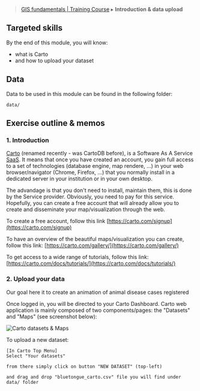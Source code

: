 
> [GIS fundamentals | Training Course](agenda.md) ▸ **Introduction & data upload**

## Targeted skills
By the end of this module, you will know:
* what is Carto 
* and how to upload your dataset

## Data
Data to be used in this module can be found in the following folder:

```
data/
```
## Exercise outline & memos


### 1. Introduction

[Carto](https://carto.com/) (renamed recently - was CartoDB before), is a Software As A Service [SaaS](https://en.wikipedia.org/wiki/Software_as_a_service). It means that once you have created an account, you gain full access to a set of technologies (database engine, map rendere, ...) in your web browser/navigator (Chrome, Firefox, ...) that you normally install in a dedicated server in your institution or in your own desktop. 

The advandage is that you don't need to install, maintain them, this is done by the Service provider. Obviously, you need to pay for this service. Hopefully, you can create a free account that will already allow you to create and disseminate your map/visualization through the web. 

To create a free account, follow this link [https://carto.com/signup](https://carto.com/signup)

To have an overview of the beautiful maps/visualization you can create, follow this link: [https://carto.com/gallery/](https://carto.com/gallery/)

To get access to a wide range of tutorials, follow this link: [https://carto.com/docs/tutorials/](https://carto.com/docs/tutorials/)

### 2. Upload your data
Our goal here it to create an animation of animal disease cases registered 

Once logged in, you will be directed to your Carto Dashboard. Carto web application is mainly composed of two components/pages: the "Datasets" and "Maps" (see screenshot below):

![Carto datasets & Maps](carto-datasets-maps.png)

To upload a new dataset:

```
[In Carto Top Menu]
Select "Your datasets"

from there simply click on button "NEW DATASET" (top-left)

and drag and drop "bluetongue_carto.csv" file you will find under data/ folder
```
